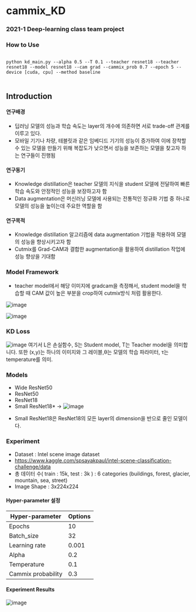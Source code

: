 # cammix_KD

### 2021-1 Deep-learning class team project

### How to Use

<pre>
<code>
python kd_main.py --alpha 0.5 --T 0.1 --teacher resnet18 --teacher resnet18 --model resnet18 --cam grad --cammix_prob 0.7 --epoch 5 --device [cuda, cpu] --method baseline
</code>
</pre>


## Introduction

#### 연구배경
- 딥러닝 모델의 성능과 학습 속도는 layer의 개수에 의존하면 서로 trade-off 관계를 이루고 있다.
- 모바일 기기나 차량, 테블릿과 같은 임베디드 기기의 성능이 증가하여 이에 장착할 수 있는 모델을 만들기 위해 복잡도가 낮으면서 성능을 보존하는 모델을 찾고자 하는 연구들이 진행됨

#### 연구동기
- Knowledge distillation은 teacher 모델의 지식을 student 모델에 전달하여 빠른 학습 속도와 안정적인 성능을 보장하고자 함
- Data augmentation은 머신러닝 모델에 사용되는 전통적인 정규화 기법 중 하나로 모델의 성능을 높이는데 주요한 역할을 함

#### 연구목적
- Knowledge distillation 알고리즘에 data augmentation 기법을 적용하여 모델의 성능을 향상시키고자 함
- Cutmix를 Grad-CAM과 결합한 augmentation을 활용하여 distillation 작업에 성능 향상을 기대함

### Model Framework

- teacher model에서 해당 이미지에 gradcam을 측정해서, student model을 학습할 때 CAM 값이 높은 부분을 crop하여 cutmix방식 처럼 활용한다.

![image](https://user-images.githubusercontent.com/46701548/121029033-3b389680-c7e3-11eb-9bb2-bf8ac78b3f34.png)

![image](https://user-images.githubusercontent.com/46701548/121029091-45f32b80-c7e3-11eb-8953-89b08c4c33bb.png)

### KD Loss
![image](https://user-images.githubusercontent.com/46701548/138590895-614b9aa5-de1b-4060-a410-f5ca3af56dd5.png)
여기서 L은 손실함수, S는 Student model, T는 Teacher model을 의미합니다. 또한 (x,y)는 하나의 이미지와 그 레이블,θ는 모델의 학습 파라미터, τ는 temperature를 의미.

### Models
- Wide ResNet50
- ResNet50
- ResNet18
- Small ResNet18*
  -> ![image](https://user-images.githubusercontent.com/46701548/138591333-bac2d339-5c3d-4f28-8bb9-2757dc83d2aa.png)
* Small ResNet18은 ResNet18의 모든 layer의 dimension을 반으로 줄인 모델이다.


### Experiment

- Dataset : Intel scene image dataset
- https://www.kaggle.com/spsayakpaul/intel-scene-classification-challenge/data
- 총 데이터 수( train : 15k, test : 3k ) : 6 categories (buildings, forest, glacier, mountain, sea, street)
- Image Shape : 3x224x224

#### Hyper-parameter 설정
|Hyper-parameter|Options|
|---|---|
|Epochs|10|
|Batch_size|32|
|Learning rate|0.001|
|Alpha|0.2|
|Temperature|0.1|
|Cammix probability|0.3|

#### Experiment Results
![image](https://user-images.githubusercontent.com/46701548/138590874-a2779e54-6319-40af-b75e-cb6c94f5ad0e.png)
